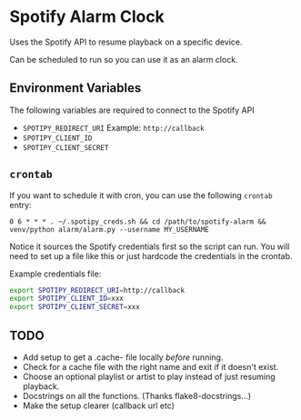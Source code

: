 # Spotify Alarm Clock

Uses the Spotify API to resume playback on a specific device.

Can be scheduled to run so you can use it as an alarm clock.

## Environment Variables

The following variables are required to connect to the Spotify API

- `SPOTIPY_REDIRECT_URI`
    Example: `http://callback`
- `SPOTIPY_CLIENT_ID`
- `SPOTIPY_CLIENT_SECRET`

## `crontab`

If you want to schedule it with cron, you can use the following `crontab` entry:

```text
0 6 * * * . ~/.spotipy_creds.sh && cd /path/to/spotify-alarm && venv/python alarm/alarm.py --username MY_USERNAME
```

Notice it sources the Spotify credentials first so the script can run.
You will need to set up a file like this or just hardcode the credentials in the crontab.

Example credentials file:

```sh
export SPOTIPY_REDIRECT_URI=http://callback
export SPOTIPY_CLIENT_ID=xxx
export SPOTIPY_CLIENT_SECRET=xxx
```

## TODO

- Add setup to get a .cache-<username> file locally _before_ running.
- Check for a cache file with the right name and exit if it doesn't exist.
- Choose an optional playlist or artist to play instead of just resuming playback.
- Docstrings on all the functions. (Thanks flake8-docstrings...)
- Make the setup clearer (callback url etc)
